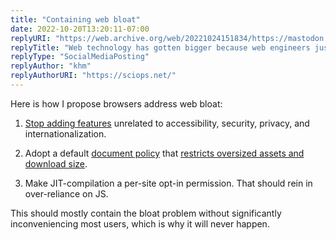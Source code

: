 ```yaml
---
title: "Containing web bloat"
date: 2022-10-20T13:20:11-07:00
replyURI: "https://web.archive.org/web/20221024151834/https://mastodon.sdf.org/@khm/109201860585444737"
replyTitle: "Web technology has gotten bigger because web engineers just don’t care"
replyType: "SocialMediaPosting"
replyAuthor: "khm"
replyAuthorURI: "https://sciops.net/"
---
```

Here is how I propose browsers address web bloat:

1. [Stop adding features](https://seirdy.one/notes/2022/06/18/browser-development-moratorium/) unrelated to accessibility, security, privacy, and internationalization.

2. Adopt a default [document policy](https://github.com/wicg/document-policy/blob/main/document-policy-explainer.md) that [restricts oversized assets and download size](https://github.com/WICG/document-policy/issues/44).

3. Make JIT-compilation a per-site opt-in permission. That should rein in over-reliance on JS.

This should mostly contain the bloat problem without significantly inconveniencing most users, which is why it will never happen.

